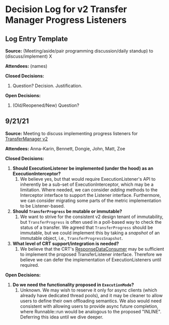 # Decision Log for v2 Transfer Manager Progress Listeners

## Log Entry Template

**Source:** (Meeting/aside/pair programming discussion/daily standup) to (discuss/implement) X

**Attendees:** (names)

**Closed Decisions:**

1. Question? Decision. Justification.

**Open Decisions:**

1. (Old/Reopened/New) Question?

## 9/21/21

**Source:** Meeting to discuss implementing progress listeners for [TransferManager v2](https://github.com/aws/aws-sdk-java-v2/tree/master/docs/design/services/s3/transfermanager)

**Attendees:** Anna-Karin, Bennett, Dongie, John, Matt, Zoe

**Closed Decisions:**

1. **Should ExecutionListener be implemented (under the hood) as an ExecutionInterceptor?**
    1. We believe yes, but that would require ExecutionListener's API to inherently be a sub-set of ExecutionInterceptor,
       which may be a limitation. Where needed, we can consider *adding* methods to the Interceptor interface to support
       the Listener interface. Furthermore, we can consider migrating some parts of the metric implementation to be
       Listener-based.
1. **Should `TransferProgress` be mutable or immutable?**
    1. We want to strive for the consistent v2 design tenant of immutability, but `TransferProgress` is often used in a
    poll-based way to check the status of a transfer. We agreed that `TransferProgress` should be immutable, but we
    could implement this by taking a *snapshot* of an immutable object, i.e., `TransferProgressSnapshot`.
1. **What level of CRT support/integration is needed?**
    1. We believe that the CRT's [ResponseDataConsumer](https://github.com/awslabs/aws-crt-java/blob/main/src/main/java/s3NativeClient/com/amazonaws/s3/ResponseDataConsumer.java#L22)
    may be sufficient to implement the proposed TransferListener interface. Therefore we believe we can defer the
    implementation of ExecutionListeners until required.

**Open Decisions:**

1. **Do we need the functionality proposed in `ExecutionMode`?**
    1. Unknown. We may wish to reserve it only for async clients (which already have dedicated thread pools), and it may
       be cleaner to allow users to define their own offloading semantics. We also would need consistent with allowing
       users to provide async future completion, where Runnable::run would be analogous to the proposed "INLINE".
       Deferring this idea until we dive deeper.